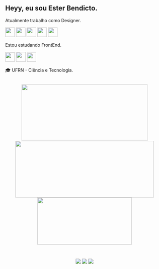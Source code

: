 
<h2>Heyy, eu sou Ester Bendicto.</h2>

Atualmente trabalho como Designer.
  
  <img width="30" src="https://freelogopng.com/images/all_img/1656733637logo-canva-png.png" /> <img width="30" src="https://logodownload.org/wp-content/uploads/2019/10/adobe-photoshop-logo-3.png" /> <img width="30" src="https://upload.wikimedia.org/wikipedia/commons/thumb/f/fb/Adobe_Illustrator_CC_icon.svg/768px-Adobe_Illustrator_CC_icon.svg.png?20220814183839" /> <img width="30" src="https://upload.wikimedia.org/wikipedia/commons/thumb/c/cb/Adobe_After_Effects_CC_icon.svg/768px-Adobe_After_Effects_CC_icon.svg.png?20210519030120" /> <img width="30" src="https://seeklogo.com/images/C/corel-draw-2020-logo-270FEE465B-seeklogo.com.png" />
          
Estou estudando FrontEnd.

<img width="30" src="https://cdn.icon-icons.com/icons2/2107/PNG/512/file_type_html_icon_130541.png" /> <img width="31" src="https://logospng.org/download/css-3/logo-css-3-2048.png" /> <img width="29" src="https://cdn.jsdelivr.net/gh/devicons/devicon/icons/javascript/javascript-original.svg" />

🎓 UFRN - Ciência e Tecnologia.
<br/>
<br/>
<div>
  <p align="center">
  <img height="180em" width="400em" src="https://github-readme-stats.vercel.app/api?username=bendictoesterr&show_icons=true&theme=radical&include_allcommits=true&count_private=true"/>
   <img height="180em" width="440em" src="https://github-readme-stats.vercel.app/api/top-langs/?username=bendictoesterr&layout=compact&langs_count=14&theme=radical"/>
    <img height="150em" width="300em" src="http://github-profile-summary-cards.vercel.app/api/cards/most-commit-language?username=bendictoesterr&theme=radical&layout=compact&show_icons=true"/>
  </p>
</div
<br/>
<br/>
<div> 
   <p align="center">
  <a href="https://instagram.com/bendicto_esterr/" target="_blank"><img src="https://img.shields.io/badge/-Instagram-%23E4405F?style=for-the-badge&logo=instagram&logoColor=white" target="_blank"></a>
  <a href = "mailto:esterbendicto@gmail.com"><img src="https://img.shields.io/badge/-Gmail-%23333?style=for-the-badge&logo=gmail&logoColor=white" target="_blank"></a>
  <a href="https://www.linkedin.com/in/esterbendicto/" target="_blank"><img src="https://img.shields.io/badge/-LinkedIn-%230077B5?style=for-the-badge&logo=linkedin&logoColor=white" target="_blank"></a>
   </p>
</div>


